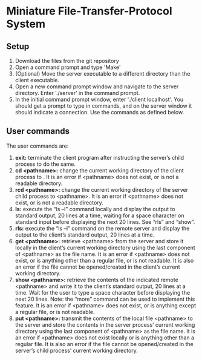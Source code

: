 # Miniature File-Transfer-Protocol System

## Setup
1. Download the files from the git repository
2. Open a command prompt and type 'Make'
3. (Optional) Move the server executable to a different directory than the client executable.
4. Open a new command prompt window and navigate to the server directory. Enter './server' in the command prompt.
5. In the initial command prompt window, enter './client localhost'. You should get a prompt to type in commands, and on the server window it should indicate a connection. Use the commands as defined below.

## User commands
The user commands are:
1. **exit:** terminate the client program after instructing the server’s child process to do the same.
2. **cd \<pathname\>:** change the current working directory of the client process to <pathname>. It is an error if \<pathname\> does not exist, or is not a readable directory.
3. **rcd \<pathname\>:** change the current working directory of the server child process to \<pathname\>. It is an error if \<pathname\> does not exist, or is not a readable directory.
4. **ls:** execute the “ls –l” command locally and display the output to standard output, 20 lines at a time, waiting for a space character on standard input before displaying the next 20 lines. See “rls” and “show”.
5. **rls:** execute the “ls –l” command on the remote server and display the output to the client’s standard output, 20 lines at a time.
6. **get \<pathname\>:** retrieve \<pathname\> from the server and store it locally in the client’s current working directory using the last component of \<pathname\> as the file name. It is an error if \<pathname\> does not exist, or is anything other than a regular file, or is not readable. It is also an error if the file cannot be opened/created in the client’s current working directory.
7. **show \<pathname\>:** retrieve the contents of the indicated remote \<pathname\> and write it to the client’s standard output, 20 lines at a time. Wait for the user to type a space character before displaying the next 20 lines. Note: the “more” command can be used to implement this feature. It is an error if \<pathname\> does not exist, or is anything except a regular file, or is not readable.
8. **put \<pathname\>:** transmit the contents of the local file \<pathname\> to the server and store the contents in the server process’ current working directory using the last component of \<pathname\> as the file name. It is an error if \<pathname\> does not exist locally or is anything other than a regular file. It is also an error if the file cannot be opened/created in the server’s child process’ current working directory.
